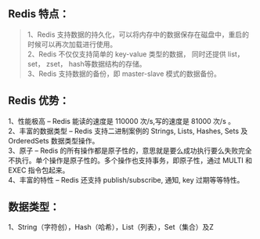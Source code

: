 ## Redis 特点：
> 1、Redis 支持数据的持久化，可以将内存中的数据保存在磁盘中，重启的时候可以再次加载进行使用。<br >
> 2、Redis 不仅仅支持简单的 key-value 类型的数据， 同时还提供 list， set， zset， hash等数据结构的存储。<br >
> 3、Redis 支持数据的备份，即 master-slave 模式的数据备份。<br >

## Redis 优势：
1、性能极高 – Redis 能读的速度是 110000 次/s,写的速度是 81000 次/s 。<br >
2、丰富的数据类型 – Redis 支持二进制案例的 Strings, Lists, Hashes, Sets 及OrderedSets 数据类型操作。<br >
3、原子 – Redis 的所有操作都是原子性的，意思就是要么成功执行要么失败完全不执行。单个操作是原子性的。多个操作也支持事务，即原子性，通过 MULTI 和 EXEC 指令包起来。<br >
4、丰富的特性 – Redis 还支持 publish/subscribe, 通知, key 过期等等特性。

## 数据类型：
1、String（字符创），Hash（哈希），List（列表），Set（集合）及Z